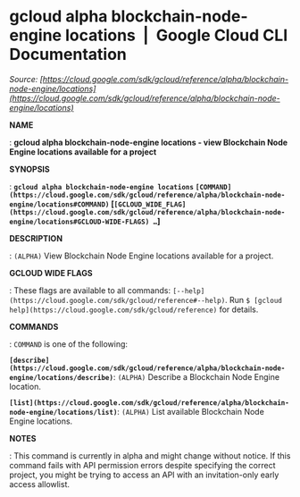 # gcloud alpha blockchain-node-engine locations  |  Google Cloud CLI Documentation

*Source: [https://cloud.google.com/sdk/gcloud/reference/alpha/blockchain-node-engine/locations](https://cloud.google.com/sdk/gcloud/reference/alpha/blockchain-node-engine/locations)*

**NAME**

: **gcloud alpha blockchain-node-engine locations - view Blockchain Node Engine locations available for a project**

**SYNOPSIS**

: **`gcloud alpha blockchain-node-engine locations` `[COMMAND](https://cloud.google.com/sdk/gcloud/reference/alpha/blockchain-node-engine/locations#COMMAND)` [`[GCLOUD_WIDE_FLAG](https://cloud.google.com/sdk/gcloud/reference/alpha/blockchain-node-engine/locations#GCLOUD-WIDE-FLAGS) …`]**

**DESCRIPTION**

: `(ALPHA)` View Blockchain Node Engine locations available for a
project.

**GCLOUD WIDE FLAGS**

: These flags are available to all commands: `[--help](https://cloud.google.com/sdk/gcloud/reference#--help)`.
Run `$ [gcloud help](https://cloud.google.com/sdk/gcloud/reference)` for details.

**COMMANDS**

: ``COMMAND`` is one of the following:

**`[describe](https://cloud.google.com/sdk/gcloud/reference/alpha/blockchain-node-engine/locations/describe)`**:
`(ALPHA)` Describe a Blockchain Node Engine location.

**`[list](https://cloud.google.com/sdk/gcloud/reference/alpha/blockchain-node-engine/locations/list)`**:
`(ALPHA)` List available Blockchain Node Engine locations.

**NOTES**

: This command is currently in alpha and might change without notice. If this
command fails with API permission errors despite specifying the correct project,
you might be trying to access an API with an invitation-only early access
allowlist.